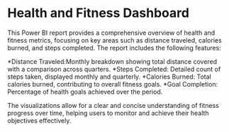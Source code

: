 # Health and Fitness Dashboard
This Power BI report provides a comprehensive overview of health and fitness metrics, focusing on key areas such as distance traveled, calories burned, and steps completed. The report includes the following features:

*Distance Traveled:Monthly breakdown showing total distance covered with a comparison across quarters.
*Steps Completed: Detailed count of steps taken, displayed monthly and quarterly.
*Calories Burned: Total calories burned, contributing to overall fitness goals.
*Goal Completion: Percentage of health goals achieved over the period.

The visualizations allow for a clear and concise understanding of fitness progress over time, helping users to monitor and achieve their health objectives effectively.
